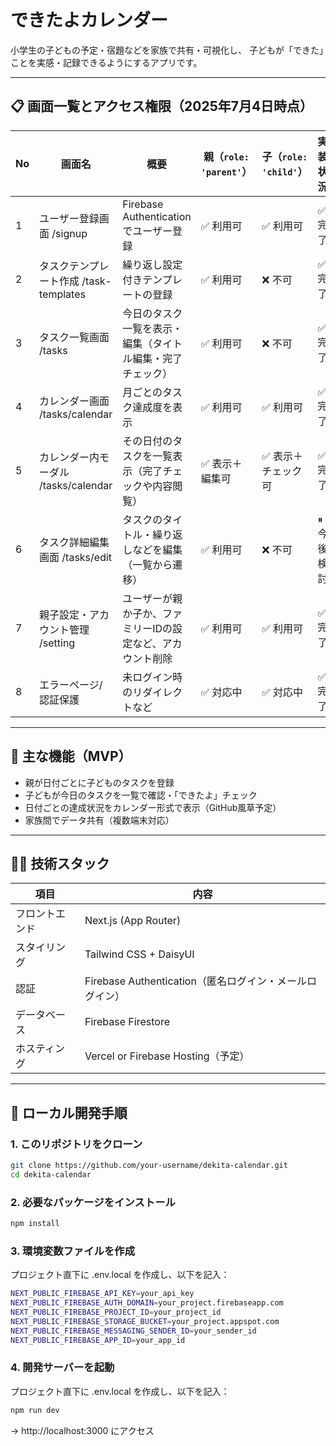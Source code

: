 # できたよカレンダー

小学生の子どもの予定・宿題などを家族で共有・可視化し、
子どもが「できた」ことを実感・記録できるようにするアプリです。

---

## 📋 画面一覧とアクセス権限（2025年7月4日時点）

| No  | 画面名                                 | 概要                                                       | 親（`role: 'parent'`） | 子（`role: 'child'`） | 実装状況    |
| --- | -------------------------------------- | ---------------------------------------------------------- | ---------------------- | --------------------- | ----------- |
| 1   | ユーザー登録画面 /signup               | Firebase Authenticationでユーザー登録                      | ✅ 利用可              | ✅ 利用可             | ✅ 完了     |
| 2   | タスクテンプレート作成 /task-templates | 繰り返し設定付きテンプレートの登録                         | ✅ 利用可              | ❌ 不可               | ✅ 完了     |
| 3   | タスク一覧画面 /tasks                  | 今日のタスク一覧を表示・編集（タイトル編集・完了チェック） | ✅ 利用可              | ❌ 不可               | ✅ 完了     |
| 4   | カレンダー画面 /tasks/calendar         | 月ごとのタスク達成度を表示                                 | ✅ 利用可              | ✅ 利用可             | ✅ 完了     |
| 5   | カレンダー内モーダル /tasks/calendar   | その日付のタスクを一覧表示（完了チェックや内容閲覧）       | ✅ 表示＋編集可        | ✅ 表示＋チェック可   | ✅ 完了     |
| 6   | タスク詳細編集画面 /tasks/edit         | タスクのタイトル・繰り返しなどを編集（一覧から遷移）       | ✅ 利用可              | ❌ 不可               | ⏸ 今後検討 |
| 7   | 親子設定・アカウント管理 /setting      | ユーザーが親か子か、ファミリーIDの設定など、アカウント削除 | ✅ 利用可              | ✅ 利用可             | ✅ 完了     |
| 8   | エラーページ/認証保護                  | 未ログイン時のリダイレクトなど                             | ✅ 対応中              | ✅ 対応中             | ✅ 完了     |

---

## 🎯 主な機能（MVP）

- 親が日付ごとに子どものタスクを登録
- 子どもが今日のタスクを一覧で確認・「できたよ」チェック
- 日付ごとの達成状況をカレンダー形式で表示（GitHub風草予定）
- 家族間でデータ共有（複数端末対応）

---

## 🧑‍💻 技術スタック

| 項目           | 内容                                                    |
| -------------- | ------------------------------------------------------- |
| フロントエンド | Next.js (App Router)                                    |
| スタイリング   | Tailwind CSS + DaisyUI                                  |
| 認証           | Firebase Authentication（匿名ログイン・メールログイン） |
| データベース   | Firebase Firestore                                      |
| ホスティング   | Vercel or Firebase Hosting（予定）                      |

---

## 🚀 ローカル開発手順

### 1. このリポジトリをクローン

```bash
git clone https://github.com/your-username/dekita-calendar.git
cd dekita-calendar
```

### 2. 必要なパッケージをインストール

```bash
npm install
```

### 3. 環境変数ファイルを作成

プロジェクト直下に .env.local を作成し、以下を記入：

```bash
NEXT_PUBLIC_FIREBASE_API_KEY=your_api_key
NEXT_PUBLIC_FIREBASE_AUTH_DOMAIN=your_project.firebaseapp.com
NEXT_PUBLIC_FIREBASE_PROJECT_ID=your_project_id
NEXT_PUBLIC_FIREBASE_STORAGE_BUCKET=your_project.appspot.com
NEXT_PUBLIC_FIREBASE_MESSAGING_SENDER_ID=your_sender_id
NEXT_PUBLIC_FIREBASE_APP_ID=your_app_id
```

### 4. 開発サーバーを起動

プロジェクト直下に .env.local を作成し、以下を記入：

```bash
npm run dev
```

→ http://localhost:3000 にアクセス
